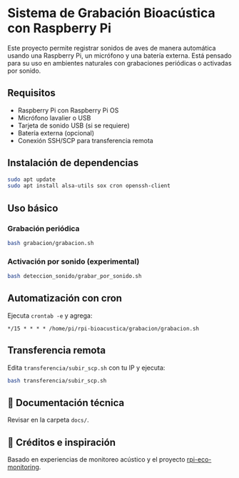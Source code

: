 # Sistema de Grabación Bioacústica con Raspberry Pi

Este proyecto permite registrar sonidos de aves de manera automática usando una Raspberry Pi, un micrófono y una batería externa. Está pensado para su uso en ambientes naturales con grabaciones periódicas o activadas por sonido.

##  Requisitos
- Raspberry Pi con Raspberry Pi OS
- Micrófono lavalier o USB
- Tarjeta de sonido USB (si se requiere)
- Batería externa (opcional)
- Conexión SSH/SCP para transferencia remota

##  Instalación de dependencias

```bash
sudo apt update
sudo apt install alsa-utils sox cron openssh-client
```

##  Uso básico

### Grabación periódica

```bash
bash grabacion/grabacion.sh
```

### Activación por sonido (experimental)

```bash
bash deteccion_sonido/grabar_por_sonido.sh
```

##  Automatización con cron

Ejecuta `crontab -e` y agrega:

```cron
*/15 * * * * /home/pi/rpi-bioacustica/grabacion/grabacion.sh
```

##  Transferencia remota

Edita `transferencia/subir_scp.sh` con tu IP y ejecuta:

```bash
bash transferencia/subir_scp.sh
```

## 📄 Documentación técnica
Revisar en la carpeta `docs/`.

## 🧠 Créditos e inspiración
Basado en experiencias de monitoreo acústico y el proyecto [rpi-eco-monitoring](https://github.com/sarabsethi/rpi-eco-monitoring).
